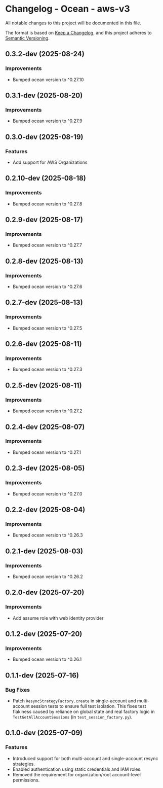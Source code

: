 # Changelog - Ocean - aws-v3

All notable changes to this project will be documented in this file.

The format is based on [Keep a Changelog](https://keepachangelog.com/en/1.0.0/),
and this project adheres to [Semantic Versioning](https://semver.org/spec/v2.0.0.html).

<!-- towncrier release notes start -->

## 0.3.2-dev (2025-08-24)


### Improvements

- Bumped ocean version to ^0.27.10


## 0.3.1-dev (2025-08-20)


### Improvements

- Bumped ocean version to ^0.27.9


## 0.3.0-dev (2025-08-19)


### Features

- Add support for AWS Organizations


## 0.2.10-dev (2025-08-18)


### Improvements

- Bumped ocean version to ^0.27.8


## 0.2.9-dev (2025-08-17)


### Improvements

- Bumped ocean version to ^0.27.7


## 0.2.8-dev (2025-08-13)


### Improvements

- Bumped ocean version to ^0.27.6


## 0.2.7-dev (2025-08-13)


### Improvements

- Bumped ocean version to ^0.27.5


## 0.2.6-dev (2025-08-11)


### Improvements

- Bumped ocean version to ^0.27.3


## 0.2.5-dev (2025-08-11)


### Improvements

- Bumped ocean version to ^0.27.2


## 0.2.4-dev (2025-08-07)


### Improvements

- Bumped ocean version to ^0.27.1


## 0.2.3-dev (2025-08-05)


### Improvements

- Bumped ocean version to ^0.27.0


## 0.2.2-dev (2025-08-04)


### Improvements

- Bumped ocean version to ^0.26.3


## 0.2.1-dev (2025-08-03)


### Improvements

- Bumped ocean version to ^0.26.2


## 0.2.0-dev (2025-07-20)


### Improvements

- Add assume role with web identity provider

## 0.1.2-dev (2025-07-20)


### Improvements

- Bumped ocean version to ^0.26.1


## 0.1.1-dev (2025-07-16)


### Bug Fixes

- Patch `ResyncStrategyFactory.create` in single-account and multi-account session tests to ensure full test isolation. This fixes test flakiness caused by reliance on global state and real factory logic in `TestGetAllAccountSessions` (in `test_session_factory.py`).


## 0.1.0-dev (2025-07-09)


### Features

- Introduced support for both multi-account and single-account resync strategies.
- Enabled authentication using static credentials and IAM roles.
- Removed the requirement for organization/root account-level permissions.

